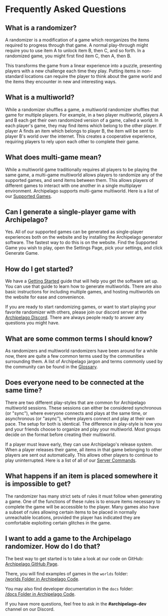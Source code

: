 # Frequently Asked Questions

## What is a randomizer?

A randomizer is a modification of a game which reorganizes the items required to progress through that game. A
normal play-through might require you to use item A to unlock item B, then C, and so forth. In a randomized
game, you might first find item C, then A, then B.

This transforms the game from a linear experience into a puzzle, presenting players with a new challenge each time they
play. Putting items in non-standard locations can require the player to think about the game world and the items they
encounter in new and interesting ways.

## What is a multiworld?

While a randomizer shuffles a game, a multiworld randomizer shuffles that game for multiple players. For example, in a
two player multiworld, players A and B each get their own randomized version of a game, called a world. In each
player's game, they may find items which belong to the other player. If player A finds an item which belongs to
player B, the item will be sent to player B's world over the internet. This creates a cooperative experience, requiring
players to rely upon each other to complete their game.

## What does multi-game mean?

While a multiworld game traditionally requires all players to be playing the same game, a multi-game multiworld allows
players to randomize any of the supported games, and send items between them. This allows players of different
games to interact with one another in a single multiplayer environment.  Archipelago supports multi-game multiworld.
Here is a list of our [Supported Games](https://archipelago.gg/games).

## Can I generate a single-player game with Archipelago?

Yes. All of our supported games can be generated as single-player experiences both on the website and by installing 
the Archipelago generator software. The fastest way to do this is on the website. Find the Supported Game you wish to
play, open the Settings Page, pick your settings, and click Generate Game.

## How do I get started?

We have a [Getting Started](https://archipelago.gg/tutorial/Archipelago/setup/en) guide that will help you get the
software set up. You can use that guide to learn how to generate multiworlds. There are also basic instructions for
including multiple games, and hosting multiworlds on the website for ease and convenience.

If you are ready to start randomizing games, or want to start playing your favorite randomizer with others, please join
our discord server at the [Archipelago Discord](https://discord.gg/8Z65BR2). There are always people ready to answer
any questions you might have.

## What are some common terms I should know?

As randomizers and multiworld randomizers have been around for a while now, there are quite a few common terms used
by the communities surrounding them. A list of Archipelago jargon and terms commonly used by the community can be
found in the [Glossary](/glossary/en).

## Does everyone need to be connected at the same time?

There are two different play-styles that are common for Archipelago multiworld sessions. These sessions can either
be considered synchronous (or "sync"), where everyone connects and plays at the same time, or asynchronous (or "async"),
where players connect and play at their own pace. The setup for both is identical. The difference in play-style is how
you and your friends choose to organize and play your multiworld. Most groups decide on the format before creating
their multiworld.

If a player must leave early, they can use Archipelago's release system. When a player releases their game, all items
in that game belonging to other players are sent out automatically. This allows other players to continue to play
uninterrupted. Here is a list of all of our [Server Commands](https://archipelago.gg/tutorial/Archipelago/commands/en).

## What happens if an item is placed somewhere it is impossible to get?

The randomizer has many strict sets of rules it must follow when generating a game. One of the functions of these rules
is to ensure items necessary to complete the game will be accessible to the player. Many games also have a subset of
rules allowing certain items to be placed in normally unreachable locations, provided the player has indicated they are
comfortable exploiting certain glitches in the game.

## I want to add a game to the Archipelago randomizer. How do I do that?

The best way to get started is to take a look at our code on GitHub:  
[Archipelago GitHub Page](https://github.com/ArchipelagoMW/Archipelago).

There, you will find examples of games in the `worlds` folder:  
[/worlds Folder in Archipelago Code](https://github.com/ArchipelagoMW/Archipelago/tree/main/worlds).

You may also find developer documentation in the `docs` folder:  
[/docs Folder in Archipelago Code](https://github.com/ArchipelagoMW/Archipelago/tree/main/docs).

If you have more questions, feel free to ask in the **#archipelago-dev** channel on our Discord.

